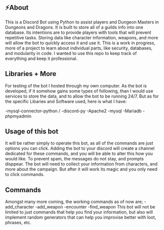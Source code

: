 ⚡About <br />
---
This is a Discord Bot using Python to assist players and Dungeon Masters in Dungeons and Dragons. It is built
to store all of a guilds info into one database. Its intentions are to provide players with tools that will 
prevent repetitive tasks. Storing data like character information, weapons, and more will allow the bot to
quickly access it and use it. This is a work in progress, more of a project to learn about individual parts,
like security, databases, and modularity in code. I wanted to use this repo to keep track of everything and
keep it professional.

Libraries + More
---
For testing of the bot I hosted through my own computer. As the bot is developed, if it somehow gains some
types of following, than I would use services to store the data, and to allow the bot to be running 24/7. 
But as for the specific Libaries and Software used, here is what I have:

-mysql-connector-python /
-discord-py
-Apache2
-mysql
-Mariadb
-phpmyadmin

Usage of this bot
---
It will be rather simply to operate this bot, as all of the commands are just options you can click. 
Adding the bot to your discord will create a channel dedicated for these commands, and you will be able
to alter this how you would like. To prevent spam, the messages do not stay, and prompts disppear. The 
bot will need to collect your information from characters, and more about the campaign. But after it will
work its magic and you only need to click commands.

Commands
---
Amongst many more coming, the working commands as of now are;
-add_character
-add_weapon
-encounter
-find_weapon
This bot will not be limited to just commands that help you find your information, but also will implement random
generators that can help you improvise better with loot, phrases, etc.
